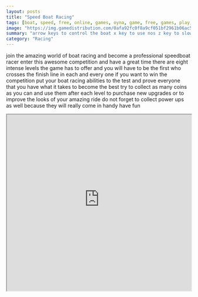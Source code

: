 ```yaml
---
layout: posts
title: "Speed Boat Racing"
tags: [boat, speed, free, online, games, oyna, game, free, games, play, play, games]
image: "https://img.gamedistribution.com/0afa92fc0f8a9cf051bf2961b06ac56b.jpg"
summary: "arrow keys to control the boat x key to use nos z key to slow down c key to activate magnet  free online games oyna game free games play play games"
category: "Racing"
---
```


join the amazing world of boat racing and become a professional speedboat racer enter this awesome competition and have a great time there are eight intense levels the game has to offer and you will have to be the first who crosses the finish line in each and every one if you want to win the competition put your boat racing abilities to the test and prove everyone that you have what it takes to become the best try to collect as many coins as you can and use them after each level to purchase new upgrades or to improve the looks of your amazing ride do not forget to collect power ups as well because they will really come in handy have fun

<iframe width="100%" height="480px;" src="https://flash.gamedistribution.com?game=0afa92fc0f8a9cf051bf2961b06ac56b"></iframe>